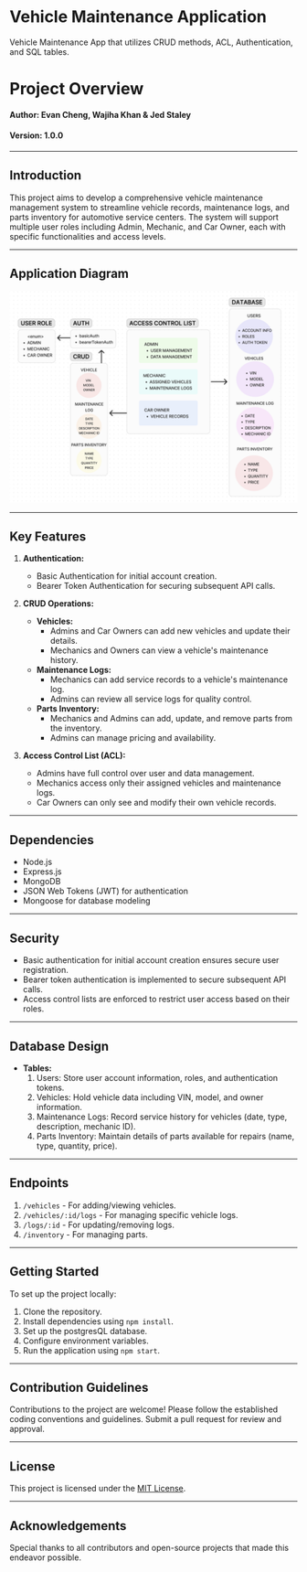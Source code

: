 # Vehicle Maintenance Application
Vehicle Maintenance App that utilizes CRUD methods, ACL, Authentication, and SQL tables.


# Project Overview  
#### Author: Evan Cheng, Wajiha Khan & Jed Staley
#### Version: 1.0.0
---

## Introduction

This project aims to develop a comprehensive vehicle maintenance management system to streamline vehicle records, maintenance logs, and parts inventory for automotive service centers. The system will support multiple user roles including Admin, Mechanic, and Car Owner, each with specific functionalities and access levels.

---

## Application Diagram

![UML](./Images/VM-APP-UML.png)

---  

## Key Features

1. **Authentication:**
   - Basic Authentication for initial account creation.
   - Bearer Token Authentication for securing subsequent API calls.

2. **CRUD Operations:**
   - **Vehicles:**
     - Admins and Car Owners can add new vehicles and update their details.
     - Mechanics and Owners can view a vehicle's maintenance history.
   - **Maintenance Logs:**
     - Mechanics can add service records to a vehicle's maintenance log.
     - Admins can review all service logs for quality control.
   - **Parts Inventory:**
     - Mechanics and Admins can add, update, and remove parts from the inventory.
     - Admins can manage pricing and availability.

3. **Access Control List (ACL):**
   - Admins have full control over user and data management.
   - Mechanics access only their assigned vehicles and maintenance logs.
   - Car Owners can only see and modify their own vehicle records.

---

## Dependencies

- Node.js
- Express.js
- MongoDB
- JSON Web Tokens (JWT) for authentication
- Mongoose for database modeling

---

## Security

- Basic authentication for initial account creation ensures secure user registration.
- Bearer token authentication is implemented to secure subsequent API calls.
- Access control lists are enforced to restrict user access based on their roles.

---

## Database Design

- **Tables:**
  1. Users: Store user account information, roles, and authentication tokens.
  2. Vehicles: Hold vehicle data including VIN, model, and owner information.
  3. Maintenance Logs: Record service history for vehicles (date, type, description, mechanic ID).
  4. Parts Inventory: Maintain details of parts available for repairs (name, type, quantity, price).

---

## Endpoints

1. `/vehicles` - For adding/viewing vehicles.
2. `/vehicles/:id/logs` - For managing specific vehicle logs.
3. `/logs/:id` - For updating/removing logs.
4. `/inventory` - For managing parts.

---

## Getting Started

To set up the project locally:

1. Clone the repository.
2. Install dependencies using `npm install`.
3. Set up the postgresQL database.
4. Configure environment variables.
5. Run the application using `npm start`.

---

## Contribution Guidelines

Contributions to the project are welcome! Please follow the established coding conventions and guidelines. Submit a pull request for review and approval.

---

## License

This project is licensed under the [MIT License](./LICENSE).

---

## Acknowledgements

Special thanks to all contributors and open-source projects that made this endeavor possible.
